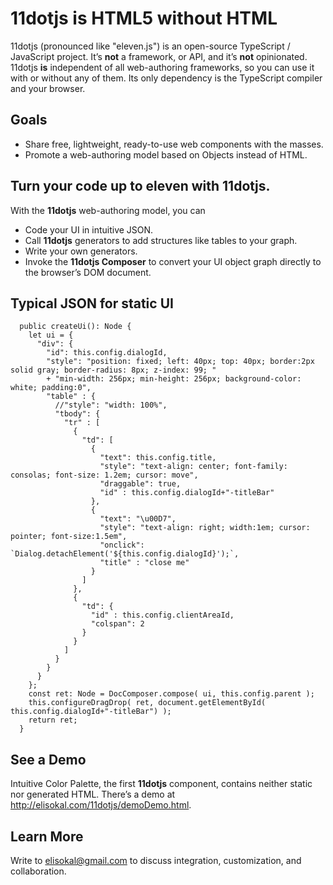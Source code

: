 # 11dotjs is HTML5 without HTML
11dotjs (pronounced like "eleven.js") is an open-source TypeScript / JavaScript project. It’s **not** a framework, or API, and it’s **not** opinionated. 11dotjs **is** independent of all web-authoring frameworks, so you can use it with or without any of them. Its only dependency is the TypeScript compiler and your browser.
## Goals
- Share free, lightweight, ready-to-use web components with the masses. 
- Promote a web-authoring model based on Objects instead of HTML.
## Turn your code up to eleven with 11dotjs.
With the **11dotjs** web-authoring model, you can 
- Code your UI in intuitive JSON.
- Call **11dotjs** generators to add structures like tables to your graph.
- Write your own generators.
- Invoke the **11dotjs Composer** to convert your UI object graph directly to the browser’s DOM document.
## Typical JSON for static UI
```
  public createUi(): Node {
    let ui = {
      "div": {
        "id": this.config.dialogId,
        "style": "position: fixed; left: 40px; top: 40px; border:2px solid gray; border-radius: 8px; z-index: 99; "
        + "min-width: 256px; min-height: 256px; background-color: white; padding:0",
        "table" : {
          //"style": "width: 100%",
          "tbody": {
            "tr" : [
              {
                "td": [
                  {
                    "text": this.config.title,
                    "style": "text-align: center; font-family: consolas; font-size: 1.2em; cursor: move",
                    "draggable": true,
                    "id" : this.config.dialogId+"-titleBar"
                  },
                  {
                    "text": "\u00D7",
                    "style": "text-align: right; width:1em; cursor: pointer; font-size:1.5em",
                    "onclick": `Dialog.detachElement('${this.config.dialogId}');`,
                    "title" : "close me"
                  }
                ]
              },
              {
                "td": {
                  "id" : this.config.clientAreaId,
                  "colspan": 2
                }                  
              }
            ]
          }
        }
      }
    };
    const ret: Node = DocComposer.compose( ui, this.config.parent );
    this.configureDragDrop( ret, document.getElementById( this.config.dialogId+"-titleBar") );
    return ret;
  }
```
## See a Demo
Intuitive Color Palette, the first **11dotjs** component, contains neither static nor generated HTML. There’s a demo at http://elisokal.com/11dotjs/demoDemo.html. 
## Learn More
Write to elisokal@gmail.com to discuss integration, customization, and collaboration.



